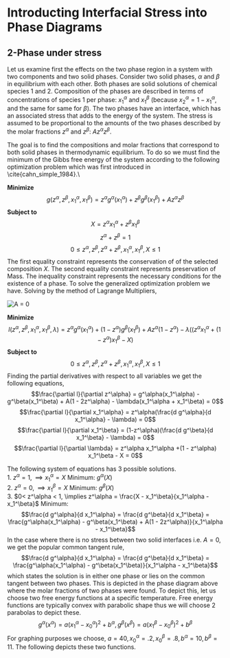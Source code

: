 # Introducting Interfacial Stress into Phase Diagrams
## 2-Phase under stress
Let us examine first the effects on the two phase region in a system with two components and two solid phases. Consider two solid phases, $\alpha$ and $\beta$ in equilibrium with each other. Both phases are
solid solutions of chemical species 1 and 2. Composition of the phases are described in
terms of concentrations of species 1 per phase: $x_1^\alpha$ and $x_1^\beta$ (because $x_2^\alpha = 1 - x_1^\alpha$, and the same for same for $\beta$). The two phases have an interface, which has an associated stress that adds to the energy of the system. The stress is assumed to be proportional to the amounts of the two phases described by the molar fractions $z^\alpha$ and $z^\beta$: $A z^\alpha z^\beta$.

The goal is to find the compositions and molar fractions that correspond to both solid phases in thermodynamic equilibrium. To do so we must find the minimum of the Gibbs free energy of the system according to the following optimization problem which was first introduced in \cite{cahn_simple_1984}.\

**Minimize**
$$g(z^\alpha,z^\beta,x_1^\alpha,x_1^\beta) = z^\alpha g^\alpha(x_1^\alpha) +z^\beta g^\beta(x_1^\beta) + A z^\alpha z^\beta$$
**Subject to**
$$X =  z^\alpha x_1^\alpha +z^\beta x_1^\beta$$
$$z^\alpha +z^\beta = 1$$
$$0 \leq z^\alpha,z^\beta,z^\alpha+z^\beta, x_1^\alpha,x_1^\beta,X \leq 1$$
The first equality constraint represents the conservation of of the selected composition $X$. The second equality constraint represents preservation of Mass. The inequality constraint represents the necessary conditions for the existence of a phase. To solve the generalized optimization problem we have. Solving by the method of Lagrange Multipliers,

![A = 0](https://user-images.githubusercontent.com/112519285/210150692-23702ca9-9f62-498c-ade6-c2cb9ef8c88b.png)

**Minimize**
$$l(z^\alpha,z^\beta,x_1^\alpha,x_1^\beta,\lambda) =  z^\alpha g^\alpha(x_1^\alpha) +(1-z^\alpha)g^\beta(x_1^\beta)+ A z^\alpha (1-z^\alpha) - \lambda( (z^\alpha x_1^\alpha +(1-z^\alpha)x_1^\beta - X)$$
**Subject to**
$$0 \leq z^\alpha,z^\beta,z^\alpha+z^\beta, x_1^\alpha,x_1^\beta,X \leq 1$$
Finding the partial derivatives with respect to all variables we get the following equations, 
    $$\frac{\partial l}{\partial z^\alpha} =  g^\alpha(x_1^\alpha) - g^\beta(x_1^\beta) + A(1 - 2z^\alpha) - \lambda(x_1^\alpha + x_1^\beta) = 0$$
    $$\frac{\partial l}{\partial x_1^\alpha} =  z^\alpha(\frac{d g^\alpha}{d x_1^\alpha} - \lambda) = 0$$
    $$\frac{\partial l}{\partial x_1^\beta} = (1-z^\alpha)(\frac{d g^\beta}{d x_1^\beta} - \lambda) = 0$$
    $$\frac{\partial l}{\partial \lambda} = z^\alpha x_1^\alpha +(1 - z^\alpha) x_1^\beta - X = 0$$

The following system of equations has 3 possible solutions. \
    1. $z^\alpha = 1, \implies x_1^\alpha = X$
    Minimum: $g^\alpha(X)$\
    2. $z^\alpha = 0, \implies x_1^\beta = X$
    Minimum: $g^\beta(X)$\
    3. $0< z^\alpha < 1, \implies z^\alpha = \frac{X - x_1^\beta}{x_1^\alpha - x_1^\beta}$
    Minimum: $$\frac{d g^\alpha}{d x_1^\alpha} = \frac{d g^\beta}{d x_1^\beta} = \frac{g^\alpha(x_1^\alpha) - g^\beta(x_1^\beta) + A(1 - 2z^\alpha)}{x_1^\alpha - x_1^\beta}$$
In the case where there is no stress between two solid interfaces i.e. $A = 0$, we get the popular common tangent rule, 
$$\frac{d g^\alpha}{d x_1^\alpha} = \frac{d g^\beta}{d x_1^\beta} = \frac{g^\alpha(x_1^\alpha) - g^\beta(x_1^\beta)}{x_1^\alpha - x_1^\beta}$$
which states the solution is in either one phase or lies on the common tangent between two phases. This is depicted in the phase diagram above where the molar fractions of two phases were found. To depict this, let us choose two free energy functions at a specific temperature. Free energy functions are typically convex with parabolic shape thus we will choose 2 parabolas to depict these. 
$$g^\alpha(x^\alpha) = a(x_1^\alpha - x_0^\alpha)^2 + b^\alpha, g^\beta(x^\beta) = a(x_1^\beta - x_0^\beta)^2 + b^\beta$$
For graphing purposes we choose, $a = 40, x_0^\alpha = .2, x_0^\beta = .8, b^\alpha = 10, b^\beta = 11$. The following depicts these two functions.
